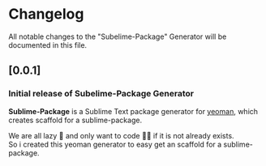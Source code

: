 # Changelog

All notable changes to the "Subelime-Package" Generator will be documented in this file.

## [0.0.1]

### Initial release of Subelime-Package Generator

**Sublime-Package** is a Sublime Text package generator for [yeoman](https://yeoman.io/), which creates scaffold for a sublime-package.

We are all lazy 🦥 and only want to code 👨‍💻 if it is not already exists. \
So i created this yeoman generator to easy get an scaffold for a sublime-package.
